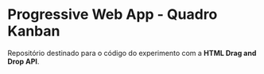 # Progressive Web App - Quadro Kanban

Repositório destinado para o código do experimento com a **HTML Drag and Drop API**.
